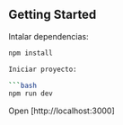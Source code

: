 ## Getting Started

Intalar dependencias:

```bash
npm install

Iniciar proyecto:

```bash
npm run dev

```

Open [http://localhost:3000]


